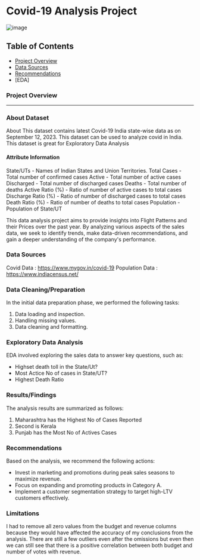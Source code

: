 # Covid-19 Analysis Project

![image](https://github.com/KashyapMaurya/Personal-Portfolio/assets/90962424/443b689e-3838-475d-a8d6-5f5a0e810444)




## Table of Contents

- [Project Overview](#project-overview)
- [Data Sources](#data-sources)
- [Recommendations](#recommendations)
- [EDA]

### Project Overview
---

### About Dataset

About
This dataset contains latest Covid-19 India state-wise data as on September 12, 2023. This dataset can be used to analyze covid in India.
This dataset is great for Exploratory Data Analysis

#### Attribute Information
State/UTs - Names of Indian States and Union Territories.
Total Cases - Total number of confirmed cases
Active - Total number of active cases
Discharged - Total number of discharged cases
Deaths - Total number of deaths
Active Ratio (%) - Ratio of number of active cases to total cases
Discharge Ratio (%) - Ratio of number of discharged cases to total cases
Death Ratio (%) - Ratio of number of deaths to total cases
Population - Population of State/UT

This data analysis project aims to provide insights into Flight Patterns and their Prices over the past year. By analyzing various aspects of the sales data, we seek to identify trends, make data-driven recommendations, and gain a deeper understanding of the company's performance.



### Data Sources

Covid Data : https://www.mygov.in/covid-19
Population Data : https://www.indiacensus.net/

### Data Cleaning/Preparation

In the initial data preparation phase, we performed the following tasks:
1. Data loading and inspection.
2. Handling missing values.
3. Data cleaning and formatting.

### Exploratory Data Analysis

EDA involved exploring the sales data to answer key questions, such as:

- Highset death toll in the State/Ut?
- Most Actice No of cases in State/UT?
- Highest Death Ratio

### Results/Findings

The analysis results are summarized as follows:
1. Maharashtra has the Highest No of Cases Reported
2. Second is Kerala 
3. Punjab has the Most No of Actives Cases  

### Recommendations

Based on the analysis, we recommend the following actions:
- Invest in marketing and promotions during peak sales seasons to maximize revenue.
- Focus on expanding and promoting products in Category A.
- Implement a customer segmentation strategy to target high-LTV customers effectively.

### Limitations

I had to remove all zero values from the budget and revenue columns because they would have affected the accuracy of my conclusions from the analysis. There are still a few outliers even after the omissions but even then we can still see that there is a positive correlation between both budget and number of votes with revenue.
